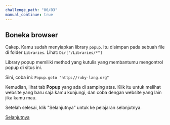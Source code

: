 ```yaml
---
challenge_path: "06/03"
manual_continue: true
---
```


## Boneka browser

Cakep. Kamu sudah menyiapkan library `popup`. Itu disimpan pada sebuah file di folder `Libraries`. Lihat: `Dir["/Libraries/*"]`

Library popup memiliki method yang kutulis yang membantumu mengontrol popup di situs ini.

Sini, coba ini: `Popup.goto "http://ruby-lang.org"`

Kemudian, lihat tab **Popup** yang ada di samping atas. Klik itu untuk melihat website yang baru saja kamu kunjungi, dan coba dengan website yang lain jika kamu mau.

Setelah selesai, klik "Selanjutnya" untuk ke pelajaran selanjutnya.

<div class="cta-with-btn">
	<a href="04.html" class="btn-cta btn-cta-selanjutnya js-challenge-link">Selanjutnya</a>
</div>